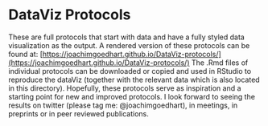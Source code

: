 
# DataViz Protocols

These are full protocols that start with data and have a fully styled data visualization as the output. A rendered version of these protocols can be found at: [https://joachimgoedhart.github.io/DataViz-protocols/](https://joachimgoedhart.github.io/DataViz-protocols/)
The .Rmd files of individual protocols can be downloaded or copied and used in RStudio to reproduce the dataViz (together with the relevant data which is also located in this directory).
Hopefully, these protocols serve as inspiration and a starting point for new and improved protocols.
I look forward to seeing the results on twitter (please tag me: @joachimgoedhart), in meetings, in preprints or in peer reviewed publications.
